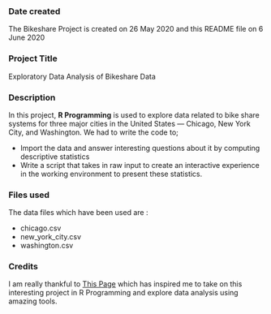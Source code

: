 ### Date created
The Bikeshare Project is created on 26 May 2020 and this README file on 6 June 2020

### Project Title
Exploratory Data Analysis of Bikeshare Data

### Description
In this project, **R Programming** is used to explore data related to bike share  
systems for three major cities in the United States — Chicago, New York City, and Washington. 
We had to write the code to;
* Import the data and answer interesting questions about it by computing descriptive statistics
* Write a script that takes in raw input to create an interactive experience in the working environment to present these statistics.

### Files used
The data files which have been used are : 
* chicago.csv
* new_york_city.csv
* washington.csv

### Credits
I am really thankful to [This Page](https://www.feedspot.com/infiniterss.php?_src=feed_title&followfeedid=4512210&q=site:https%3A%2F%2Fwww.r-bloggers.com%2Ffeed%2F) which has inspired me to take on this interesting project in 
R Programming and explore data analysis using amazing tools. 
